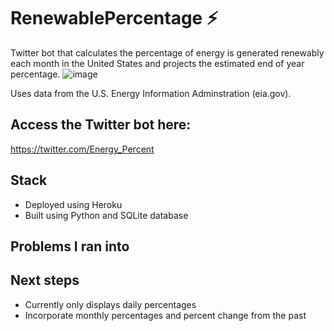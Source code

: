 # RenewablePercentage ⚡

Twitter bot that calculates the percentage of energy is generated renewably each month in the United States and projects the estimated end of year percentage. 
![image](https://user-images.githubusercontent.com/74084786/202366402-7ddf3874-a6af-42f6-985f-2454b806e7b9.png)

Uses data from the U.S. Energy Information Adminstration (eia.gov).

## Access the Twitter bot here:
https://twitter.com/Energy_Percent

## Stack
- Deployed using Heroku
- Built using Python and SQLite database

## Problems I ran into

## Next steps
- Currently only displays daily percentages
- Incorporate monthly percentages and percent change from the past


